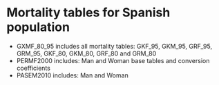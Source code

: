 # Mortality tables for Spanish population
- GXMF_80_95 includes all mortality tables: GKF_95, GKM_95, GRF_95, GRM_95, GKF_80, GKM_80, GRF_80 and GRM_80
- PERMF2000 includes: Man and Woman base tables and conversion coefficients
- PASEM2010 includes: Man and Woman
